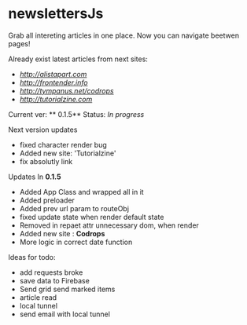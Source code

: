 #  newslettersJs

Grab all intereting articles in one place. Now you can navigate beetwen pages!

Already exist latest articles from next sites:

* *http://alistapart.com*
* *http://frontender.info*
* *http://tympanus.net/codrops*
* *http://tutorialzine.com*

Current ver: ** 0.1.5** Status: *In progress*

Next version updates

* fixed character render bug
* Added new site: 'Tutorialzine'
* fix absolutly link

Updates In **0.1.5**

* Added App Class and wrapped all in it
* Added preloader
* Added prev url param to routeObj
* fixed update state when render default state
* Removed in repaet attr unnecessary dom, when render
* Added new site : **Codrops**
* More logic in correct date function

Ideas for todo:

* add requests broke
* save data to Firebase
* Send grid send marked items
* article read
* local tunnel
* send email with local tunnel